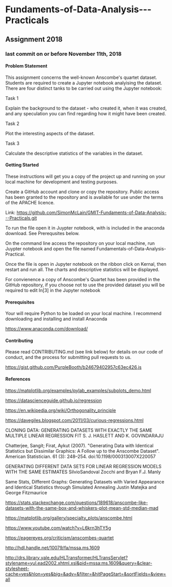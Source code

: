 # Fundaments-of-Data-Analysis---Practicals

## Assignment 2018

### last commit on or before November 11th, 2018

#### Problem Statement

This assignment concerns the well-known Anscombe's quartet dataset. Students are required to create a Jupyter notebook analyising the dataset. There are four distinct tanks to be carried out using the Jupyter notebook:

Task 1

Explain the background to the dataset - who created it, when it was created, and any speculation you can find regarding how it might have been created.

Task 2

Plot the interesting aspects of the dataset.

Task 3

Calculate the descriptive statistics of the variables in the dataset. 


#### Getting Started

These instructions will get you a copy of the project up and running on your local machine for development and testing purposes. 

Create a GitHub account and clone or copy the repository. Public access has been granted to the repository and is available for use under the terms of the APACHE licence. 

Link: https://github.com/SimonMcLain/GMIT-Fundaments-of-Data-Analysis---Practicals.git 

To run the file open it in Juypter notebook, with is included in the anaconda download. See Prerequsites below. 

On the command line access the repository on your local machine, run Juypter notebook and open the file named Fundamentals-of-Data-Analysis-Practical.

Once the file is open in Jupyter notebook on the ribbon click on Kernal, then restart and run all. The charts and descriptive statistics will be displayed.

For convienence a copy of Anscombe's Quartet has been provided in the GitHub repository, if you choose not to use the provided dataset you will be required to edit In[3] in the Jupyter notebook


#### Prerequisites

Your will require Python to be loaded on your local machine. I recommend downloading and installing and install Anaconda 

https://www.anaconda.com/download/


#### Contributing
Please read CONTRIBUTING.md (see link below) for details on our code of conduct, and the process for submitting pull requests to us.

https://gist.github.com/PurpleBooth/b24679402957c63ec426.js

#### References

https://matplotlib.org/examples/pylab_examples/subplots_demo.html

https://datascienceguide.github.io/regression

https://en.wikipedia.org/wiki/Orthogonality_principle

https://davegiles.blogspot.com/2011/03/curious-regressions.html

CLONING DATA: GENERATING DATASETS WITH EXACTLY THE SAME MULTIPLE LINEAR REGRESSION FIT S. J. HASLETT AND K. GOVINDARAJU

Chatterjee, Sangit; Firat, Aykut (2007). "Generating Data with Identical Statistics but Dissimilar Graphics: A Follow up to the Anscombe Dataset". American Statistician. 61 (3): 248–254. doi:10.1198/000313007X220057

GENERATING DIFFERENT DATA SETS FOR LINEAR REGRESSION MODELS WITH THE SAME ESTIMATES
SilvioSandoval Zocchi and Bryan F.J. Manly

Same Stats, Different Graphs: Generating Datasets with Varied Appearance and Identical Statistics through Simulated Annealing Justin Matejka and George Fitzmaurice 

https://stats.stackexchange.com/questions/189618/anscombe-like-datasets-with-the-same-box-and-whiskers-plot-mean-std-median-mad

https://matplotlib.org/gallery/specialty_plots/anscombe.html

https://www.youtube.com/watch?v=L6krn3hTY5g

https://eagereyes.org/criticism/anscombes-quartet

http://hdl.handle.net/10079/fa/mssa.ms.1609 

http://drs.library.yale.edu/HLTransformer/HLTransServlet?stylename=yul.ead2002.xhtml.xsl&pid=mssa:ms.1609&query=&clear-stylesheet-cache=yes&hlon=yes&big=&adv=&filter=&hitPageStart=&sortFields=&view=all
